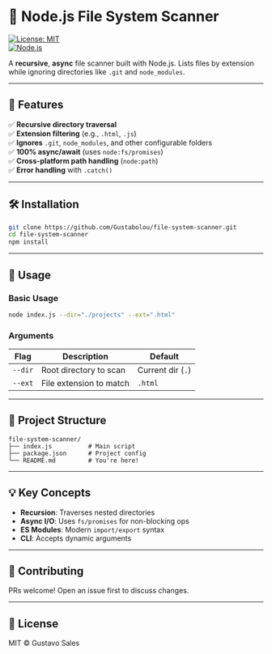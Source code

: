 # 🚀 Node.js File System Scanner

[![License: MIT](https://img.shields.io/badge/License-MIT-blue.svg)](https://opensource.org/licenses/MIT)  
[![Node.js](https://img.shields.io/badge/Node.js-18%2B-green)](https://nodejs.org/)

A **recursive**, **async** file scanner built with Node.js. Lists files by extension while ignoring directories like `.git` and `node_modules`.

---

## 🌟 Features  
✅ **Recursive directory traversal**  
✅ **Extension filtering** (e.g., `.html`, `.js`)  
✅ **Ignores** `.git`, `node_modules`, and other configurable folders  
✅ **100% async/await** (uses `node:fs/promises`)  
✅ **Cross-platform path handling** (`node:path`)  
✅ **Error handling** with `.catch()`  

---

## 🛠 Installation  

```bash
git clone https://github.com/Gustabolou/file-system-scanner.git
cd file-system-scanner
npm install
```

---

## 🚀 Usage  
### Basic Usage
```bash
node index.js --dir="./projects" --ext=".html"
```

### Arguments  
| Flag  | Description               | Default         |
|-------|---------------------------|-----------------|
| `--dir` | Root directory to scan   | Current dir (`.`) |
| `--ext` | File extension to match  | `.html`         |

---

## 📂 Project Structure  
```
file-system-scanner/
├── index.js          # Main script
├── package.json      # Project config
└── README.md         # You're here!
```

---

## 💡 Key Concepts  
- **Recursion**: Traverses nested directories  
- **Async I/O**: Uses `fs/promises` for non-blocking ops  
- **ES Modules**: Modern `import/export` syntax  
- **CLI**: Accepts dynamic arguments  

---

## 🤝 Contributing  
PRs welcome! Open an issue first to discuss changes.

---

## 📜 License  
MIT © Gustavo Sales
